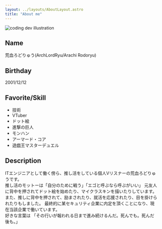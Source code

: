 ```yaml
---
layout: ../layouts/AboutLayout.astro
title: "About me"
---
```


<div>
  <img src="/lord-icon.png" class="sm:w-1/2 mx-auto" alt="coding dev illustration">
</div>

## Name

荒血ろどりゅう(ArchLordRyu/Arachi Rodoryu)

## Birthday

2001/12/12

## Favorite/Skill

- 技術
- VTuber
- ドット絵
- 進撃の巨人
- モンハン
- アーマード・コア
- 遊戯王マスターデュエル

## Description

ITエンジニアとして働く傍ら、推し活をしている個人Vリスナーの荒血ろどりゅうです。  
推し活のモットーは「自分のために戦う」「エゴと呼ぶなら呼ぶがいい」
元友人に背中を押されてドット絵を始めたり、マイクラスキンを描いたりしています。
また、推しに背中を押されて、励まされたり、就活を応援されたり、目を掛けられたりもしました。
最終的に某セキュリティ企業に内定を頂くことになり、現在当該企業で働いています。  
好きな言葉は
「その行いが報われる日まで進み続けるんだ。死んでも。死んだ後も。」
